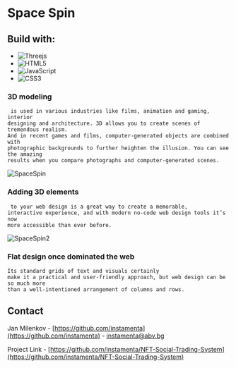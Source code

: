 # Space Spin

## Build with: 

* ![Threejs](https://img.shields.io/badge/threejs-black?style=for-the-badge&logo=three.js&logoColor=white)
* ![HTML5](https://img.shields.io/badge/html5-%23E34F26.svg?style=for-the-badge&logo=html5&logoColor=white)
* ![JavaScript](https://img.shields.io/badge/javascript-%23323330.svg?style=for-the-badge&logo=javascript&logoColor=%23F7DF1E)
* ![CSS3](https://img.shields.io/badge/css3-%231572B6.svg?style=for-the-badge&logo=css3&logoColor=white)
### 3D modeling
```
 is used in various industries like films, animation and gaming, interior
designing and architecture. 3D allows you to create scenes of tremendous realism. 
And in recent games and films, computer-generated objects are combined with 
photographic backgrounds to further heighten the illusion. You can see the amazing 
results when you compare photographs and computer-generated scenes.
```
![SpaceSpin](https://user-images.githubusercontent.com/98179343/218286258-f2955642-d621-4c6d-b25c-db2b81fc55d9.PNG)

### Adding 3D elements
```
 to your web design is a great way to create a memorable, 
interactive experience, and with modern no-code web design tools it’s now 
more accessible than ever before. 
```
![SpaceSpin2](https://user-images.githubusercontent.com/98179343/218286261-e900c5cd-dba9-4436-8a62-4121f31f5e9b.PNG)
### Flat design once dominated the web
```
Its standard grids of text and visuals certainly 
make it a practical and user-friendly approach, but web design can be so much more 
than a well-intentioned arrangement of columns and rows.
```
## Contact

Jan Milenkov - [https://github.com/instamenta](https://github.com/instamenta) - instamenta@abv.bg

Project Link - [https://github.com/instamenta/NFT-Social-Trading-System](https://github.com/instamenta/NFT-Social-Trading-System)
